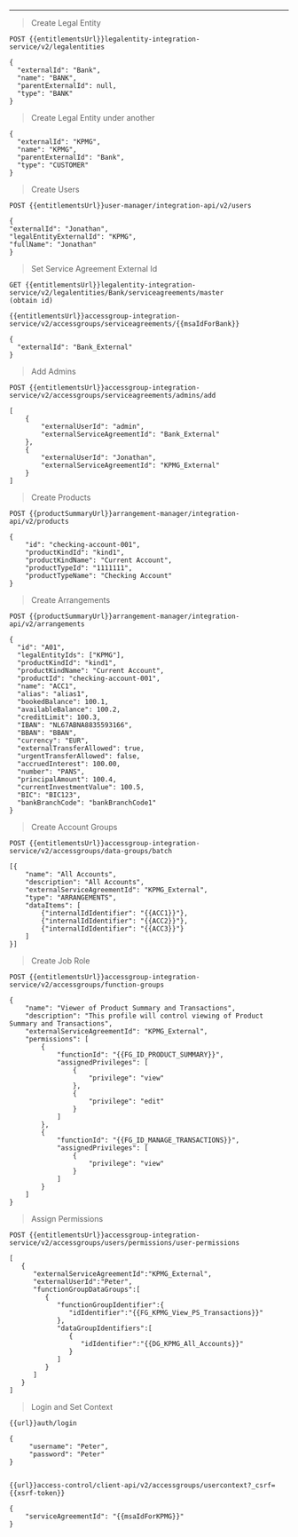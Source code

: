 ****
> Create Legal Entity

    POST {{entitlementsUrl}}legalentity-integration-service/v2/legalentities

    {
      "externalId": "Bank",
      "name": "BANK",
      "parentExternalId": null,
      "type": "BANK"
    }

> Create Legal Entity under another

    {
      "externalId": "KPMG",
      "name": "KPMG",
      "parentExternalId": "Bank",
      "type": "CUSTOMER"
    }

> Create Users

    POST {{entitlementsUrl}}user-manager/integration-api/v2/users

    {
    "externalId": "Jonathan",
    "legalEntityExternalId": "KPMG",
    "fullName": "Jonathan"
    }

> Set Service Agreement External Id

    GET {{entitlementsUrl}}legalentity-integration-service/v2/legalentities/Bank/serviceagreements/master
    (obtain id)

    {{entitlementsUrl}}accessgroup-integration-service/v2/accessgroups/serviceagreements/{{msaIdForBank}}

    {
      "externalId": "Bank_External"
    }

> Add Admins

    POST {{entitlementsUrl}}accessgroup-integration-service/v2/accessgroups/serviceagreements/admins/add

    [
        {
            "externalUserId": "admin",
            "externalServiceAgreementId": "Bank_External"
        },
        {
            "externalUserId": "Jonathan",
            "externalServiceAgreementId": "KPMG_External"
        }
    ]    

> Create Products

    POST {{productSummaryUrl}}arrangement-manager/integration-api/v2/products

    {
        "id": "checking-account-001",
        "productKindId": "kind1",
        "productKindName": "Current Account",
        "productTypeId": "1111111",
        "productTypeName": "Checking Account"
    }

> Create Arrangements

    POST {{productSummaryUrl}}arrangement-manager/integration-api/v2/arrangements

    {
      "id": "A01",
      "legalEntityIds": ["KPMG"],
      "productKindId": "kind1",
      "productKindName": "Current Account",
      "productId": "checking-account-001",
      "name": "ACC1",
      "alias": "alias1",
      "bookedBalance": 100.1,
      "availableBalance": 100.2,
      "creditLimit": 100.3,
      "IBAN": "NL67ABNA8835593166",
      "BBAN": "BBAN",
      "currency": "EUR",
      "externalTransferAllowed": true,
      "urgentTransferAllowed": false,
      "accruedInterest": 100.00,
      "number": "PANS",
      "principalAmount": 100.4,
      "currentInvestmentValue": 100.5,
      "BIC": "BIC123",
      "bankBranchCode": "bankBranchCode1"
    }    

> Create Account Groups

    POST {{entitlementsUrl}}accessgroup-integration-service/v2/accessgroups/data-groups/batch

    [{
    	"name": "All Accounts",
    	"description": "All Accounts",
    	"externalServiceAgreementId": "KPMG_External",
    	"type": "ARRANGEMENTS",
    	"dataItems": [
    		{"internalIdIdentifier": "{{ACC1}}"},
            {"internalIdIdentifier": "{{ACC2}}"},
            {"internalIdIdentifier": "{{ACC3}}"}		
    	]
    }]    

> Create Job Role

    POST {{entitlementsUrl}}accessgroup-integration-service/v2/accessgroups/function-groups

    {
        "name": "Viewer of Product Summary and Transactions",
        "description": "This profile will control viewing of Product Summary and Transactions",
        "externalServiceAgreementId": "KPMG_External",
        "permissions": [
            {
                "functionId": "{{FG_ID_PRODUCT_SUMMARY}}",
                "assignedPrivileges": [
                    {
                        "privilege": "view"
                    },
                    {
                        "privilege": "edit"
                    }
                ]
            },
            {
                "functionId": "{{FG_ID_MANAGE_TRANSACTIONS}}",
                "assignedPrivileges": [
                    {
                        "privilege": "view"
                    }
                ]
            }
        ]
    }

> Assign Permissions

    POST {{entitlementsUrl}}accessgroup-integration-service/v2/accessgroups/users/permissions/user-permissions

    [  
       {  
          "externalServiceAgreementId":"KPMG_External",
          "externalUserId":"Peter",
          "functionGroupDataGroups":[  
             {  
                "functionGroupIdentifier":{  
                   "idIdentifier":"{{FG_KPMG_View_PS_Transactions}}"
                },
                "dataGroupIdentifiers":[  
                   {  
                      "idIdentifier":"{{DG_KPMG_All_Accounts}}"
                   }
                ]
             }
          ]
       }
    ]

> Login and Set Context

    {{url}}auth/login

    {
         "username": "Peter",
         "password": "Peter"
    }


    {{url}}access-control/client-api/v2/accessgroups/usercontext?_csrf={{xsrf-token}}

    {
    	"serviceAgreementId": "{{msaIdForKPMG}}"
    }    
